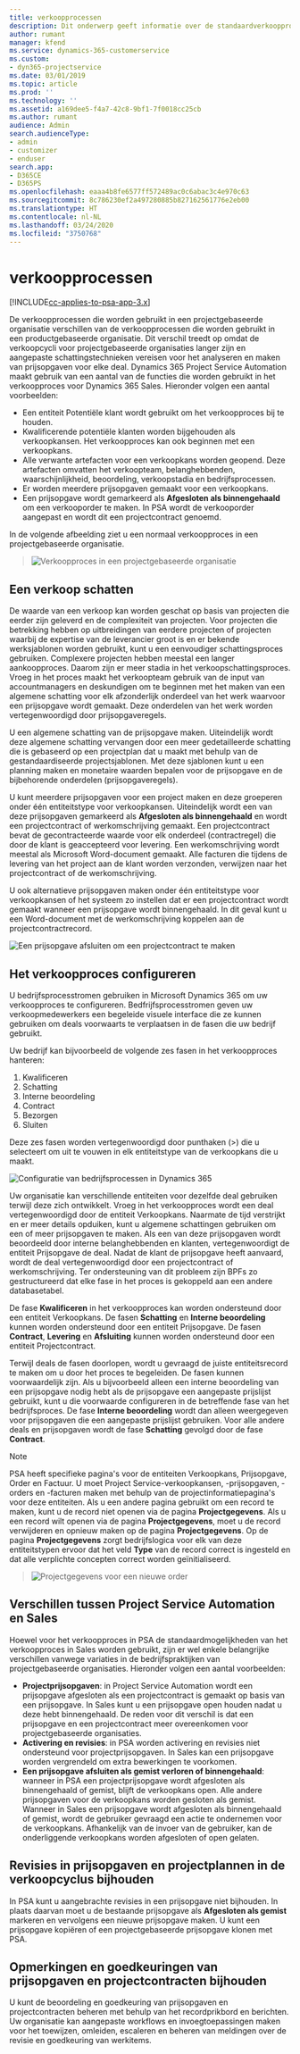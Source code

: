 ```yaml
---
title: verkoopprocessen
description: Dit onderwerp geeft informatie over de standaardverkoopprocessen.
author: rumant
manager: kfend
ms.service: dynamics-365-customerservice
ms.custom:
- dyn365-projectservice
ms.date: 03/01/2019
ms.topic: article
ms.prod: ''
ms.technology: ''
ms.assetid: a169dee5-f4a7-42c8-9bf1-7f0018cc25cb
ms.author: rumant
audience: Admin
search.audienceType:
- admin
- customizer
- enduser
search.app:
- D365CE
- D365PS
ms.openlocfilehash: eaaa4b8fe6577ff572489ac0c6abac3c4e970c63
ms.sourcegitcommit: 8c786230ef2a497280885b827162561776e2eb00
ms.translationtype: HT
ms.contentlocale: nl-NL
ms.lasthandoff: 03/24/2020
ms.locfileid: "3750768"
---
```

# <a name="sales-processes"></a>verkoopprocessen

[!INCLUDE[cc-applies-to-psa-app-3.x](../includes/cc-applies-to-psa-app-3x.md)]

De verkoopprocessen die worden gebruikt in een projectgebaseerde organisatie verschillen van de verkoopprocessen die worden gebruikt in een productgebaseerde organisatie. Dit verschil treedt op omdat de verkoopcycli voor projectgebaseerde organisaties langer zijn en aangepaste schattingstechnieken vereisen voor het analyseren en maken van prijsopgaven voor elke deal. Dynamics 365 Project Service Automation maakt gebruik van een aantal van de functies die worden gebruikt in het verkoopproces voor Dynamics 365 Sales. Hieronder volgen een aantal voorbeelden:

- Een entiteit Potentiële klant wordt gebruikt om het verkoopproces bij te houden.
- Kwalificerende potentiële klanten worden bijgehouden als verkoopkansen. Het verkoopproces kan ook beginnen met een verkoopkans.
- Alle verwante artefacten voor een verkoopkans worden geopend. Deze artefacten omvatten het verkoopteam, belanghebbenden, waarschijnlijkheid, beoordeling, verkoopstadia en bedrijfsprocessen.
- Er worden meerdere prijsopgaven gemaakt voor een verkoopkans.
- Een prijsopgave wordt gemarkeerd als **Afgesloten als binnengehaald** om een verkooporder te maken. In PSA wordt de verkooporder aangepast en wordt dit een projectcontract genoemd.

In de volgende afbeelding ziet u een normaal verkoopproces in een projectgebaseerde organisatie.

> ![Verkoopproces in een projectgebaseerde organisatie](media/basic-guide-1.png)

## <a name="estimating-a-sale"></a>Een verkoop schatten
De waarde van een verkoop kan worden geschat op basis van projecten die eerder zijn geleverd en de complexiteit van projecten. Voor projecten die betrekking hebben op uitbreidingen van eerdere projecten of projecten waarbij de expertise van de leverancier groot is en er bekende werksjablonen worden gebruikt, kunt u een eenvoudiger schattingsproces gebruiken. Complexere projecten hebben meestal een langer aankoopproces. Daarom zijn er meer stadia in het verkoopschattingsproces. Vroeg in het proces maakt het verkoopteam gebruik van de input van accountmanagers en deskundigen om te beginnen met het maken van een algemene schatting voor elk afzonderlijk onderdeel van het werk waarvoor een prijsopgave wordt gemaakt. Deze onderdelen van het werk worden vertegenwoordigd door prijsopgaveregels. 

U een algemene schatting van de prijsopgave maken. Uiteindelijk wordt deze algemene schatting vervangen door een meer gedetailleerde schatting die is gebaseerd op een projectplan dat u maakt met behulp van de gestandaardiseerde projectsjablonen. Met deze sjablonen kunt u een planning maken en monetaire waarden bepalen voor de prijsopgave en de bijbehorende onderdelen (prijsopgaveregels). 

U kunt meerdere prijsopgaven voor een project maken en deze groeperen onder één entiteitstype voor verkoopkansen. Uiteindelijk wordt een van deze prijsopgaven gemarkeerd als **Afgesloten als binnengehaald** en wordt een projectcontract of werkomschrijving gemaakt. Een projectcontract bevat de gecontracteerde waarde voor elk onderdeel (contractregel) die door de klant is geaccepteerd voor levering. Een werkomschrijving wordt meestal als Microsoft Word-document gemaakt. Alle facturen die tijdens de levering van het project aan de klant worden verzonden, verwijzen naar het projectcontract of de werkomschrijving.

U ook alternatieve prijsopgaven maken onder één entiteitstype voor verkoopkansen of het systeem zo instellen dat er een projectcontract wordt gemaakt wanneer een prijsopgave wordt binnengehaald. In dit geval kunt u een Word-document met de werkomschrijving koppelen aan de projectcontractrecord.

![Een prijsopgave afsluiten om een projectcontract te maken](media/basic-guide-2.png)

## <a name="configuring-the-sales-process"></a>Het verkoopproces configureren
U bedrijfsprocesstromen gebruiken in Microsoft Dynamics 365 om uw verkoopproces te configureren. Bedfrijfsprocesstromen geven uw verkoopmedewerkers een begeleide visuele interface die ze kunnen gebruiken om deals voorwaarts te verplaatsen in de fasen die uw bedrijf gebruikt.

Uw bedrijf kan bijvoorbeeld de volgende zes fasen in het verkoopproces hanteren:

1. Kwalificeren
2. Schatting
3. Interne beoordeling
4. Contract
5. Bezorgen
6. Sluiten

Deze zes fasen worden vertegenwoordigd door punthaken (\>) die u selecteert om uit te vouwen in elk entiteitstype van de verkoopkans die u maakt.

![Configuratie van bedrijfsprocessen in Dynamics 365](media/basic-guide-3.png)
 
Uw organisatie kan verschillende entiteiten voor dezelfde deal gebruiken terwijl deze zich ontwikkelt. Vroeg in het verkoopproces wordt een deal vertegenwoordigd door de entiteit Verkoopkans. Naarmate de tijd verstrijkt en er meer details opduiken, kunt u algemene schattingen gebruiken om een of meer prijsopgaven te maken. Als een van deze prijsopgaven wordt beoordeeld door interne belanghebbenden en klanten, vertegenwoordigt de entiteit Prijsopgave de deal. Nadat de klant de prijsopgave heeft aanvaard, wordt de deal vertegenwoordigd door een projectcontract of werkomschrijving. Ter ondersteuning van dit probleem zijn BPFs zo gestructureerd dat elke fase in het proces is gekoppeld aan een andere databasetabel.

De fase **Kwalificeren** in het verkoopproces kan worden ondersteund door een entiteit Verkoopkans. De fasen **Schatting** en **Interne beoordeling** kunnen worden ondersteund door een entiteit Prijsopgave. De fasen **Contract**, **Levering** en **Afsluiting** kunnen worden ondersteund door een entiteit Projectcontract.

Terwijl deals de fasen doorlopen, wordt u gevraagd de juiste entiteitsrecord te maken om u door het proces te begeleiden. De fasen kunnen voorwaardelijk zijn. Als u bijvoorbeeld alleen een interne beoordeling van een prijsopgave nodig hebt als de prijsopgave een aangepaste prijslijst gebruikt, kunt u die voorwaarde configureren in de betreffende fase van het bedrijfsproces. De fase **Interne beoordeling** wordt dan alleen weergegeven voor prijsopgaven die een aangepaste prijslijst gebruiken. Voor alle andere deals en prijsopgaven wordt de fase **Schatting** gevolgd door de fase **Contract**.

> [!NOTE]
> PSA heeft specifieke pagina's voor de entiteiten Verkoopkans, Prijsopgave, Order en Factuur. U moet Project Service-verkoopkansen, -prijsopgaven, -orders en -facturen maken met behulp van de projectinformatiepagina's voor deze entiteiten. Als u een andere pagina gebruikt om een record te maken, kunt u de record niet openen via de pagina **Projectgegevens**. Als u een record wilt openen via de pagina **Projectgegevens**, moet u de record verwijderen en opnieuw maken op de pagina **Projectgegevens**. Op de pagina **Projectgegevens** zorgt bedrijfslogica voor elk van deze entiteitstypen ervoor dat het veld **Type** van de record correct is ingesteld en dat alle verplichte concepten correct worden geïnitialiseerd.

> ![Projectgegevens voor een nieuwe order](media/basic-guide-4.png)
 
## <a name="differences-between-project-service-automation-and-sales"></a>Verschillen tussen Project Service Automation en Sales
Hoewel voor het verkoopproces in PSA de standaardmogelijkheden van het verkoopproces in Sales worden gebruikt, zijn er wel enkele belangrijke verschillen vanwege variaties in de bedrijfspraktijken van projectgebaseerde organisaties. Hieronder volgen een aantal voorbeelden:

- **Projectprijsopgaven**: in Project Service Automation wordt een prijsopgave afgesloten als een projectcontract is gemaakt op basis van een prijsopgave. In Sales kunt u een prijsopgave open houden nadat u deze hebt binnengehaald. De reden voor dit verschil is dat een prijsopgave en een projectcontract meer overeenkomen voor projectgebaseerde organisaties. 
- **Activering en revisies**: in PSA worden activering en revisies niet ondersteund voor projectprijsopgaven. In Sales kan een prijsopgave worden vergrendeld om extra bewerkingen te voorkomen.
- **Een prijsopgave afsluiten als gemist verloren of binnengehaald**: wanneer in PSA een projectprijsopgave wordt afgesloten als binnengehaald of gemist, blijft de verkoopkans open. Alle andere prijsopgaven voor de verkoopkans worden gesloten als gemist. Wanneer in Sales een prijsopgave wordt afgesloten als binnengehaald of gemist, wordt de gebruiker gevraagd een actie te ondernemen voor de verkoopkans. Afhankelijk van de invoer van de gebruiker, kan de onderliggende verkoopkans worden afgesloten of open gelaten.

## <a name="tracking-revisions-to-quotes-and-project-plans-in-the-sales-cycle"></a>Revisies in prijsopgaven en projectplannen in de verkoopcyclus bijhouden
In PSA kunt u aangebrachte revisies in een prijsopgave niet bijhouden. In plaats daarvan moet u de bestaande prijsopgave als **Afgesloten als gemist** markeren en vervolgens een nieuwe prijsopgave maken. U kunt een prijsopgave kopiëren of een projectgebaseerde prijsopgave klonen met PSA.

## <a name="tracking-comments-and-approvals-of-quotes-and-project-contracts"></a>Opmerkingen en goedkeuringen van prijsopgaven en projectcontracten bijhouden
U kunt de beoordeling en goedkeuring van prijsopgaven en projectcontracten beheren met behulp van het recordprikbord en berichten. Uw organisatie kan aangepaste workflows en invoegtoepassingen maken voor het toewijzen, omleiden, escaleren en beheren van meldingen over de revisie en goedkeuring van werkitems.
